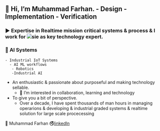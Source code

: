 ## 👋 Hi, I’m Muhammad Farhan.     - Design - Implementation - Verification
  ### ▶️  Expertise in  Realtime mission critical systems & process & I work for ![sie](https://github.com/intigration/intigration/assets/25178774/bb7918ca-8f4f-4e1d-ad5e-fe6d8254fef4) as key technology expert.
  ### 🤖 **AI** Systems 
    - Industrial IoT Systems
      - AI ML workflows
       - Robotics
       -Industrial AI   

  - An enthusiastic & passionate about purposeful and making technology sellable.
    - 👀 I’m interested in collaboration, learning and technology
  - To give you a bit of perspective. 
    -  Over a decade, I have spent thousands of man hours in managing operarions & developing & industrial graded systems & realtime solution for large scale procecessing  
  


💼 Muhammad Farhan 🚭[linkedIn](https://www.linkedin.com/in/engr-farhan/)



